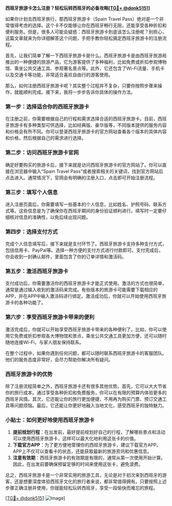 **西班牙旅游卡怎么注册？轻松玩转西班牙的必备攻略[[TG💪+ @donk5151](https://t.me/s/donk5151)]**

如果你计划去西班牙旅行，那西班牙旅游卡（Spain Travel Pass）绝对是一个非常值得考虑的选择。这个卡不仅能够让你在西班牙畅行无阻，还能享受各种折扣和便利服务。但是，很多人可能会疑惑：西班牙旅游卡到底该怎么注册呢？别担心，这篇文章就来为你详细解答这个问题，手把手教你轻松搞定西班牙旅游卡的注册流程。

首先，让我们简单了解一下西班牙旅游卡是什么。西班牙旅游卡是由西班牙旅游局推出的一种便捷的旅游产品，它为游客提供了多种福利，比如免费或折扣参观博物馆、乘坐公共交通工具、参观著名景点等。此外，它还包含了Wi-Fi流量、手机卡以及交通卡等功能，非常适合喜欢自由行的游客使用。

那么，如何注册西班牙旅游卡呢？其实整个过程并不复杂，只要你按照步骤来操作，就能顺利完成。接下来，我将一步步告诉你具体的操作方法。

### **第一步：选择适合你的西班牙旅游卡**
在注册之前，你需要根据自己的行程和需求选择合适的西班牙旅游卡。目前，西班牙旅游卡有多种类型可供选择，比如经典版、豪华版等，不同版本提供的服务内容和价格会有所不同。你可以登录西班牙旅游卡的官方网站查看各个版本的具体内容和价格，然后根据自己的需求进行选择。

### **第二步：访问西班牙旅游卡官网**
确定好要购买的旅游卡后，接下来就是访问西班牙旅游卡的官方网站了。你可以直接在浏览器中输入“Spain Travel Pass”或者搜索相关的关键词，找到官方网站后点击进入。通常情况下，官网会有明确的注册入口，点击即可开始注册流程。

### **第三步：填写个人信息**
进入注册页面后，你需要填写一些基本的个人信息，比如姓名、护照号码、联系方式等。这些信息是为了确保你在西班牙期间的身份验证顺利进行。填写时一定要仔细核对信息的准确性，以免后续出现问题。

### **第四步：选择支付方式**
完成个人信息填写后，接下来就是支付环节了。西班牙旅游卡支持多种支付方式，包括信用卡、PayPal等。选择一种方便的支付方式进行付款即可。支付完成后，你会收到一封确认邮件，里面包含了你的订单详情和激活码。

### **第五步：激活西班牙旅游卡**
支付成功后，你需要激活你的西班牙旅游卡才能正式使用。激活的方式也很简单，通常是通过输入收到的激活码来完成。有些版本的旅游卡可能需要下载相应的APP，并在APP中输入激活码进行绑定。激活成功后，你就可以开始使用西班牙旅游卡的各种功能了。

### **第六步：享受西班牙旅游卡带来的便利**
激活完成后，你就可以开始享受西班牙旅游卡带来的各种便利了。比如，你可以使用它免费或折扣参观各大博物馆和景点，乘坐公共交通工具更加方便，还可以随时随地连接Wi-Fi，与家人朋友保持联系。

在整个过程中，如果你遇到任何问题，都可以随时联系西班牙旅游卡的客服团队。他们的服务态度非常好，会尽力帮助你解决所有疑问。

### **西班牙旅游卡的优势**
除了注册流程简单之外，西班牙旅游卡还有很多其他优势。首先，它可以大大节省你的旅行成本。通过享受各种折扣和免费服务，你可以在有限的预算内体验更多的西班牙风情。其次，它还能让你的旅行更加便捷，不用再为购买门票、预订交通工具等问题烦恼。最后，它还能让你更好地融入当地文化，感受西班牙的独特魅力。

### **小贴士：如何更好地使用西班牙旅游卡**
1. **提前规划行程**：在出发前，最好提前规划好自己的行程，了解哪些景点和活动可以使用西班牙旅游卡，这样可以最大化地利用这张卡的价值。
2. **下载官方APP**：为了更方便地管理你的西班牙旅游卡，建议下载官方APP。APP上不仅可以查看卡的状态，还能获取最新的旅游资讯和优惠信息。
3. **注意有效期**：西班牙旅游卡的有效期是有限的，通常从第一次使用开始计算。因此，在出发前要确保预留足够的时间来使用这张卡，避免浪费。

总之，西班牙旅游卡是一个非常实用的旅游工具，无论是对于初次来到西班牙的游客，还是想要深度体验西班牙文化的旅行者来说，都非常值得拥有。只要按照上述步骤正确注册并使用，你就能轻松玩转西班牙，享受一段愉快而难忘的旅程。

[[TG💪+ @donk5151](https://t.me/s/donk5151) ![Image](https://i.postimg.cc/rwNCRYN7/Snipaste-2025-04-30-17-27-05.png)]